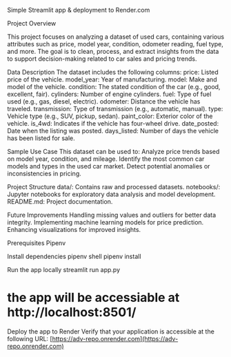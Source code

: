 Simple Streamlit app & deployment to Render.com

Project Overview

This project focuses on analyzing a dataset of used cars, containing various attributes such as price, model year, condition, odometer reading, fuel type, and more. The goal is to clean, process, and extract insights from the data to support decision-making related to car sales and pricing trends.

Data Description
The dataset includes the following columns:
price: Listed price of the vehicle.
model_year: Year of manufacturing.
model: Make and model of the vehicle.
condition: The stated condition of the car (e.g., good, excellent, fair).
cylinders: Number of engine cylinders.
fuel: Type of fuel used (e.g., gas, diesel, electric).
odometer: Distance the vehicle has traveled.
transmission: Type of transmission (e.g., automatic, manual).
type: Vehicle type (e.g., SUV, pickup, sedan).
paint_color: Exterior color of the vehicle.
is_4wd: Indicates if the vehicle has four-wheel drive.
date_posted: Date when the listing was posted.
days_listed: Number of days the vehicle has been listed for sale.

Sample Use Case
This dataset can be used to:
Analyze price trends based on model year, condition, and mileage.
Identify the most common car models and types in the used car market.
Detect potential anomalies or inconsistencies in pricing.

Project Structure
data/: Contains raw and processed datasets.
notebooks/: Jupyter notebooks for exploratory data analysis and model development.
README.md: Project documentation.

Future Improvements
Handling missing values and outliers for better data integrity.
Implementing machine learning models for price prediction.
Enhancing visualizations for improved insights.


Prerequisites
Pipenv

Install dependencies
pipenv shell
pipenv install

Run the app locally
streamlit run app.py
# the app will be accessiable at http://localhost:8501/

Deploy the app to Render
Verify that your application is accessible at the following URL: [https://adv-repo.onrender.com](https://adv-repo.onrender.com)